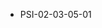 <!--
    ATTENTION: This file was generated via gradle!
               Do NOT manually edit this file! Any such changes will be overwritten!
-->
* PSI-02-03-05-01
